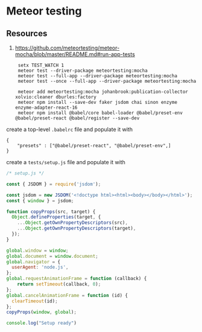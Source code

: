 # Meteor testing

## Resources

1. <https://github.com/meteortesting/meteor-mocha/blob/master/README.md#run-app-tests>

        setx TEST_WATCH 1
        meteor test --driver-package meteortesting:mocha
        meteor test --full-app --driver-package meteortesting:mocha
        meteor test --once --full-app --driver-package meteortesting:mocha

        meteor add meteortesting:mocha johanbrook:publication-collector xolvio:cleaner dburles:factory
        meteor npm install --save-dev faker jsdom chai sinon enzyme enzyme-adapter-react-16
        meteor npm install @babel/core babel-loader @babel/preset-env @babel/preset-react @babel/register --save-dev

create a top-level `.babelrc` file and populate it with

```babel
{
    "presets" : ["@babel/preset-react", "@babel/preset-env",]
}

```

create a `tests/setup.js` file and populate it with


```javascript
/* setup.js */

const { JSDOM } = require('jsdom');

const jsdom = new JSDOM('<!doctype html><html><body></body></html>');
const { window } = jsdom;

function copyProps(src, target) {
  Object.defineProperties(target, {
    ...Object.getOwnPropertyDescriptors(src),
    ...Object.getOwnPropertyDescriptors(target),
  });
}

global.window = window;
global.document = window.document;
global.navigator = {
  userAgent: 'node.js',
};
global.requestAnimationFrame = function (callback) {
    return setTimeout(callback, 0);
};
global.cancelAnimationFrame = function (id) {
  clearTimeout(id);
};
copyProps(window, global);

console.log("Setup ready")
```

